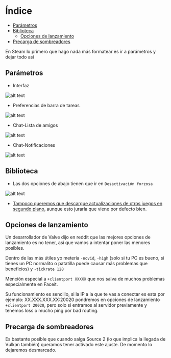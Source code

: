 # Índice

- [Parámetros](#Parámetros)
- [Biblioteca](#Biblioteca)
   - [Opciones de lanzamiento](#Opciones-de-lanzamiento)
- [Precarga de sombreadores](#Precarga-de-sombreadores)

En Steam lo primero que hago nada más formatear es ir a parámetros y dejar todo así

## Parámetros

- Interfaz

![alt text](https://i.gyazo.com/dc7aa0be04c8652fa13d3cff78551a14.png "Interfaz")

- Preferencias de barra de tareas

![alt text](https://i.gyazo.com/07331db8b76f25dfa1324cad84f4fa6c.png "Preferencias de barra de tareas")

- Chat-Lista de amigos

![alt text](https://i.gyazo.com/340b77465a62dc38cb8b44aac5c77352.png "Chat-Lista de amigos")

- Chat-Notificaciones

![alt text](https://i.gyazo.com/ec3f044db1e7da48e85184c66a51644b.png "Chat-Notificaciones")

## Biblioteca

- Las dos opciones de abajo tienen que ir en `Desactivación forzosa`

![alt text](https://i.gyazo.com/4a246c87cbb6fa21c93868fd6339d6b3.png "Desactivación forzosa")

- [Tampoco queremos que descargue actualizaciones de otros juegos en segundo plano](https://i.gyazo.com/d8d28d9226218b9a41ee444c0907ff2e.png), aunque esto juraría que viene por defecto bien.

## Opciones de lanzamiento

Un desarrollador de Valve dijo en reddit que las mejores opciones de lanzamiento es no tener, así que vamos a intentar poner las menores posibles.

Dentro de las más útiles yo metería `-novid`, `-high` (solo si tu PC es bueno, si tienes un PC normalito o patatilla puede causar más problemas que beneficios) y `-tickrate 128`

Mención especial a `+clientport XXXXX` que nos salva de muchos problemas especialmente en Faceit. 

Su funcionamiento es sencillo, si la IP a la que te vas a conectar es esta por ejemplo: XX.XXX.XXX.XX:20020 pondremos en opciones de lanzamiento `+clientport 20020`, pero solo si entramos al servidor previamente y tenemos loss o mucho ping por bad routing.

## Precarga de sombreadores

Es bastante posible que cuando salga Source 2 (lo que implica la llegada de Vulkan también) queramos tener activado este ajuste. De momento lo dejaremos desmarcado.

